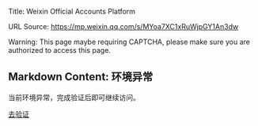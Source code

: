 Title: Weixin Official Accounts Platform

URL Source: https://mp.weixin.qq.com/s/MYoa7XC1xRuWjpGY1An3dw

Warning: This page maybe requiring CAPTCHA, please make sure you are authorized to access this page.

Markdown Content:
环境异常
----

当前环境异常，完成验证后即可继续访问。

[去验证](https://mp.weixin.qq.com/s/MYoa7XC1xRuWjpGY1An3dw)
